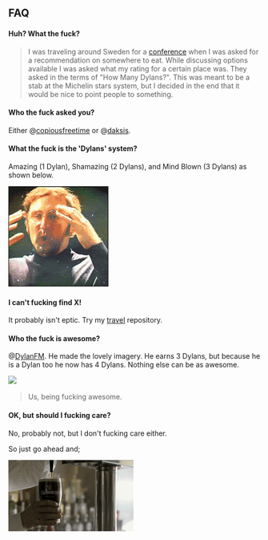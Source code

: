 ## FAQ

#### Huh? What the fuck?

> I was traveling around Sweden for a [conference](http://nordicruby.org) when I was asked for a recommendation on somewhere to eat.
> While discussing options available I was asked what my rating for a certain place was. They asked in the terms of "How Many Dylans?".
> This was meant to be a stab at the Michelin stars system, but I decided in the end that it would be nice to point people to something.

#### Who the fuck asked you?

Either @[copiousfreetime](https://github.com/copiousfreetime) or @[daksis](https://github.com/daksis).

#### What the fuck is the 'Dylans' system?

Amazing (1 Dylan), Shamazing (2 Dylans), and Mind Blown (3 Dylans) as shown below.

![](https://github.com/dylanegan/howmanydylans/raw/master/mind.blown.gif)

#### I can't fucking find X!

It probably isn't eptic. Try my [travel](https://github.com/dylanegan/travel) repository.

#### Who the fuck is awesome?

@[DylanFM](https://github.com/DylanFM). He made the lovely imagery. He earns 3 Dylans, but because he is a Dylan too he now has 4 Dylans. Nothing else can be as awesome.

![](http://farm7.staticflickr.com/6107/6218861922_830802c0a3_n.jpg)

> Us, being fucking awesome.

#### OK, but should I fucking care?

No, probably not, but I don't fucking care either.

So just go ahead and;

![](https://github.com/dylanegan/howmanydylans/raw/master/deal.with.it.gif)
